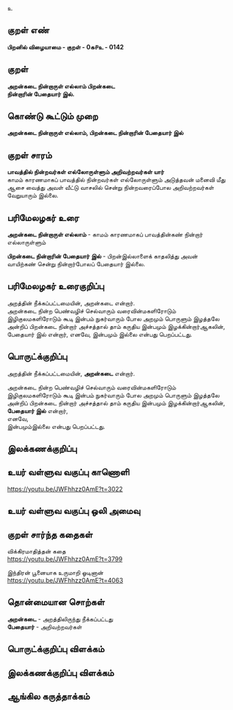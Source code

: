 உ

## குறள் எண் 

**பிறனில் விழையாமை - குறள் - 0க௪உ - 0142**  

## குறள் 

**அறன்கடை நின்றாருள் எல்லாம் பிறன்கடை  
நின்றாரின் பேதையார் இல்.** 

## கொண்டு கூட்டும் முறை

**அறன்கடை நின்றாருள் எல்லாம், பிறன்கடை நின்றாரின் பேதையார் இல்**

## குறள் சாரம் 

**பாவத்தில் நின்றவர்கள் எல்லோருள்ளும் அறிவற்றவர்கள் யார்**  
காமம் காரணமாகப் பாவத்தில் நின்றவர்கள் எல்லோருள்ளும் அடுத்தவன் மனைவி மீது ஆசை வைத்து அவள் வீட்டு வாசலில் சென்று நின்றவரைப்போல அறிவற்றவர்கள் வேறுயாரும் இல்லை.  

## பரிமேலழகர் உரை

**அறன்கடை நின்றாருள் எல்லாம்** - காமம் காரணமாகப் பாவத்தின்கண் நின்றார் எல்லாருள்ளும்  

**பிறன்கடை நின்றாரின் பேதையார் இல்** - பிறன்இல்லாளைக் காதலித்து அவன் வாயிற்கண் சென்று நின்றார்போலப் பேதையார் இல்லை. 

## பரிமேலழகர் உரைகுறிப்பு   

அறத்தின் நீக்கப்பட்டமையின், அறன்கடை என்றார்.  
அறன்கடை நின்ற பெண்வழிச் செல்வாரும் வரைவின்மகளிரோடும் இழிகுலமகளிரோடும் கூடி இன்பம் நுகர்வாரும் போல அறமும் பொருளும் இழத்தலே அன்றிப் பிறன்கடை நின்றார் அச்சத்தால் தாம் கருதிய இன்பமும் இழக்கின்றார்ஆகலின், பேதையார் இல் என்றார், எனவே, இன்பமும் இல்லை என்பது பெறப்பட்டது.  

## பொருட்க்குறிப்பு 

அறத்தின் நீக்கப்பட்டமையின், **அறன்கடை** என்றார். 

அறன்கடை நின்ற பெண்வழிச் செல்வாரும் வரைவின்மகளிரோடும் இழிகுலமகளிரோடும் கூடி இன்பம் நுகர்வாரும் போல அறமும் பொருளும் இழத்தலே அன்றிப் பிறன்கடை நின்றார் அச்சத்தால் தாம் கருதிய இன்பமும் இழக்கின்றார்ஆகலின், **பேதையார் இல்** என்றார்,  
எனவே,  
இன்பமும்இல்லை என்பது பெறப்பட்டது.  

## இலக்கணக்குறிப்பு  


## உயர் வள்ளுவ வகுப்பு காணொளி

https://youtu.be/JWFhhzz0AmE?t=3022

## உயர் வள்ளுவ வகுப்பு ஒலி அமைவு 

 
## குறள் சார்ந்த கதைகள் 

விக்கிரமாதித்தன் கதை  
https://youtu.be/JWFhhzz0AmE?t=3799

இந்திரன் பூனையாக உருமாறி ஓடினான்  
https://youtu.be/JWFhhzz0AmE?t=4063

## தொன்மையான சொற்கள்

**அறன்கடை** - அறத்திலிருந்து நீக்கப்பட்டது   
**பேதையார்** - அறிவற்றவர்கள்

## பொருட்க்குறிப்பு விளக்கம்


## இலக்கணக்குறிப்பு விளக்கம்


## ஆங்கில கருத்தாக்கம் 


